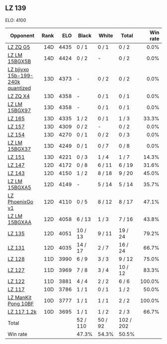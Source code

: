 ## LZ 139 ##

ELO: 4100

Opponent | Rank | ELO | Black | White | Total | Win rate
---------|-----:|----:|-------|-------|-------|-------:
[LZ ZQ G5](LZ%20ZQ%20G5.md) | 14D | 4435 | 0 / 1 | 0 / 1 | 0 / 2 | 0.0%
[LZ LM 15BGX5B](LZ%20LM%2015BGX5B.md) | 14D | 4424 | 0 / 2 | - | 0 / 2 | 0.0%
[LZ bjiyxo 15b-199-240k quantized](LZ%20bjiyxo%2015b-199-240k%20quantized.md) | 13D | 4373 | - | 0 / 2 | 0 / 2 | 0.0%
[LZ ZQ X4](LZ%20ZQ%20X4.md) | 13D | 4358 | - | 0 / 1 | 0 / 1 | 0.0%
[LZ LM 15BGX97](LZ%20LM%2015BGX97.md) | 13D | 4358 | - | 0 / 1 | 0 / 1 | 0.0%
[LZ 165](LZ%20165.md) | 13D | 4335 | 1 / 2 | 0 / 1 | 1 / 3 | 33.3%
[LZ 157](LZ%20157.md) | 13D | 4309 | 0 / 2 | - | 0 / 2 | 0.0%
[LZ 154](LZ%20154.md) | 13D | 4270 | 0 / 1 | 0 / 2 | 0 / 3 | 0.0%
[LZ LM 15BGX37](LZ%20LM%2015BGX37.md) | 13D | 4249 | 0 / 1 | 0 / 7 | 0 / 8 | 0.0%
[LZ 151](LZ%20151.md) | 13D | 4221 | 0 / 3 | 1 / 4 | 1 / 7 | 14.3%
[LZ 147](LZ%20147.md) | 12D | 4172 | 0 / 8 | 6 / 11 | 6 / 19 | 31.6%
[LZ 143](LZ%20143.md) | 12D | 4150 | 1 / 2 | 8 / 18 | 9 / 20 | 45.0%
[LZ LM 15BGXA5](LZ%20LM%2015BGXA5.md) | 12D | 4149 | - | 5 / 14 | 5 / 14 | 35.7%
[LZ PhoenixGo v1](LZ%20PhoenixGo%20v1.md) | 12D | 4110 | 0 / 5 | 8 / 12 | 8 / 17 | 47.1%
[LZ LM 15BGXAA](LZ%20LM%2015BGXAA.md) | 12D | 4058 | 6 / 13 | 1 / 3 | 7 / 16 | 43.8%
[LZ 135](LZ%20135.md) | 12D | 4051 | 10 / 13 | 9 / 11 | 19 / 24 | 79.2%
[LZ 131](LZ%20131.md) | 12D | 4035 | 14 / 17 | 2 / 7 | 16 / 24 | 66.7%
[LZ 128](LZ%20128.md) | 11D | 3990 | 6 / 9 | 3 / 3 | 9 / 12 | 75.0%
[LZ 127](LZ%20127.md) | 11D | 3969 | 7 / 8 | 3 / 4 | 10 / 12 | 83.3%
[LZ 122](LZ%20122.md) | 11D | 3881 | 4 / 4 | 2 / 2 | 6 / 6 | 100.0%
[LZ 117](LZ%20117.md) | 10D | 3786 | 1 / 1 | 0 / 1 | 1 / 2 | 50.0%
[LZ ManKit Pong 10BF](LZ%20ManKit%20Pong%2010BF.md) | 10D | 3777 | 1 / 1 | 1 / 1 | 2 / 2 | 100.0%
[LZ 117 1.2k](LZ%20117%201.2k.md) | 10D | 3695 | 1 / 1 | 1 / 2 | 2 / 3 | 66.7%
Total | | | 52 / 110 | 50 / 92 | 102 / 202 | 
Win rate| | | 47.3% | 54.3% | 50.5% | 
